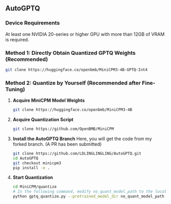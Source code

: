 ## AutoGPTQ

### Device Requirements
At least one NVIDIA 20-series or higher GPU with more than 12GB of VRAM is required.

### Method 1: Directly Obtain Quantized GPTQ Weights (Recommended)
```bash
git clone https://huggingface.co/openbmb/MiniCPM3-4B-GPTQ-Int4
```

### Method 2: Quantize by Yourself (Recommended after Fine-Tuning)

1. **Acquire MiniCPM Model Weights**
   ```bash
   git clone https://huggingface.co/openbmb/MiniCPM3-4B
   ```

2. **Acquire Quantization Script**
   ```bash
   git clone https://github.com/OpenBMB/MiniCPM
   ```

3. **Install the AutoGPTQ Branch**
   Here, you will get the code from my forked branch. (A PR has been submitted)
   ```bash
   git clone https://github.com/LDLINGLINGLING/AutoGPTQ.git
   cd AutoGPTQ
   git checkout minicpm3
   pip install -e .
   ```

4. **Start Quantization**
   ```bash
   cd MiniCPM/quantize
   # In the following command, modify no_quant_model_path to the location where the MiniCPM3 weights are saved, and quant_save_path to the directory where the quantized model will be saved.
   python gptq_quantize.py --pretrained_model_dir no_quant_model_path --quantized_model_dir quant_save_path --bits 4
   ```
